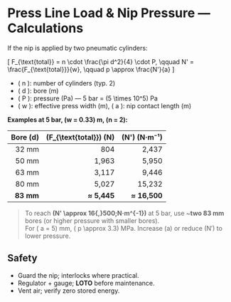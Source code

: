 # Press Line Load & Nip Pressure — Calculations

If the nip is applied by two pneumatic cylinders:

\[
F_{\text{total}} = n \cdot \frac{\pi d^2}{4} \cdot P, \qquad
N' = \frac{F_{\text{total}}}{w}, \qquad
p \approx \frac{N'}{a}
\]

- \( n \): number of cylinders (typ. 2)  
- \( d \): bore (m)  
- \( P \): pressure (Pa) — 5 bar = \(5 \times 10^5\) Pa  
- \( w \): effective press width (m), \( a \): nip contact length (m)

**Examples at 5 bar, \(w = 0.33\) m, \(n = 2\):**

| Bore \(d\) | \(F_{\text{total}}\) (N) | \(N'\) (N·m⁻¹) |
|---:|---:|---:|
| 32 mm | 804 | 2,437 |
| 50 mm | 1,963 | 5,950 |
| 63 mm | 3,117 | 9,446 |
| 80 mm | 5,027 | 15,232 |
| **83 mm** | **≈ 5,445** | **≈ 16,500** |

> To reach **\(N' \approx 16{,}500\;N·m^{-1}\)** at 5 bar, use ~**two 83 mm** bores (or higher pressure with smaller bores).  
> For \( a = 5\) mm, \( p \approx 3.3\) MPa. Increase \(a\) or reduce \(N′\) to lower pressure.

## Safety
- Guard the nip; interlocks where practical.  
- Regulator + gauge; **LOTO** before maintenance.  
- Vent air; verify zero stored energy.
